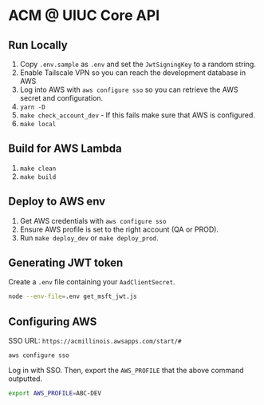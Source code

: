 # ACM @ UIUC Core API

## Run Locally
1. Copy `.env.sample` as `.env` and set the `JwtSigningKey` to a random string.
2. Enable Tailscale VPN so you can reach the development database in AWS
3. Log into AWS with `aws configure sso` so you can retrieve the AWS secret and configuration.
4. `yarn -D`
5. `make check_account_dev` - If this fails make sure that AWS is configured.
6. `make local`

## Build for AWS Lambda
1. `make clean`
2. `make build`

## Deploy to AWS env

1. Get AWS credentials with `aws configure sso`
2. Ensure AWS profile is set to the right account (QA or PROD).
3. Run `make deploy_dev` or `make deploy_prod`.

## Generating JWT token

Create a `.env` file containing your `AadClientSecret`.

```bash
node --env-file=.env get_msft_jwt.js
```

## Configuring AWS

SSO URL: `https://acmillinois.awsapps.com/start/#`

```
aws configure sso
```

Log in with SSO. Then, export the `AWS_PROFILE` that the above command outputted. 

```bash
export AWS_PROFILE=ABC-DEV
```
